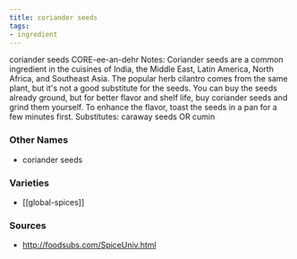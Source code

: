 ```yaml
---
title: coriander seeds
tags:
- ingredient
---
```

coriander seeds CORE-ee-an-dehr Notes: Coriander seeds are a common ingredient in the cuisines of India, the Middle East, Latin America, North Africa, and Southeast Asia. The popular herb cilantro comes from the same plant, but it's not a good substitute for the seeds. You can buy the seeds already ground, but for better flavor and shelf life, buy coriander seeds and grind them yourself. To enhance the flavor, toast the seeds in a pan for a few minutes first. Substitutes: caraway seeds OR cumin

### Other Names

* coriander seeds

### Varieties

* [[global-spices]]

### Sources
* http://foodsubs.com/SpiceUniv.html
